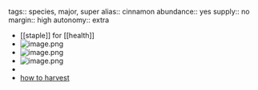 tags:: species, major, super
alias:: cinnamon
abundance:: yes
supply:: no
margin:: high
autonomy:: extra

- [[staple]] for [[health]]
- ![image.png](https://peach-geographical-bat-397.mypinata.cloud/ipfs/QmViy3gvZDRdoexz6oKLUuSJtCPMFcrbfpJ7fByPd39vYL)
- ![image.png](https://peach-geographical-bat-397.mypinata.cloud/ipfs/QmZv7vaBfQVyLWvVMPxKhtbZNwevyKQs3ya9dBK3nLuj6s)
- ![image.png](https://peach-geographical-bat-397.mypinata.cloud/ipfs/QmeRpYZzw6gZL1DPuuFGdBc7L4Cy6jPHpfSP6PLUJcuTum)
-
- [how to harvest](https://www.youtube.com/watch?v=4rHOBhHwx7g)